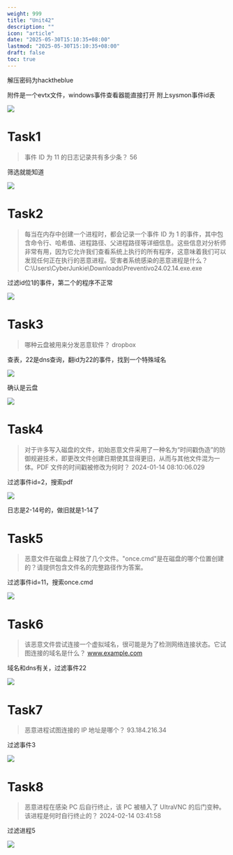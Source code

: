 ```yaml
---
weight: 999
title: "Unit42"
description: ""
icon: "article"
date: "2025-05-30T15:10:35+08:00"
lastmod: "2025-05-30T15:10:35+08:00"
draft: false
toc: true
---
```


解压密码为hacktheblue

附件是一个evtx文件，windows事件查看器能直接打开
附上sysmon事件id表

![](https://m1st0rybucket.oss-cn-beijing.aliyuncs.com/pic/Pasted%20image%2020250428154637.png)

# Task1
>事件 ID 为 11 的日志记录共有多少条？
>56

筛选就能知道

![](https://m1st0rybucket.oss-cn-beijing.aliyuncs.com/pic/Pasted%20image%2020250428153541.png)

# Task2
>每当在内存中创建一个进程时，都会记录一个事件 ID 为 1 的事件，其中包含命令行、哈希值、进程路径、父进程路径等详细信息。这些信息对分析师非常有用，因为它允许我们查看系统上执行的所有程序，这意味着我们可以发现任何正在执行的恶意进程。受害者系统感染的恶意进程是什么？
>C:\Users\CyberJunkie\Downloads\Preventivo24.02.14.exe.exe

过滤id位1的事件，第二个的程序不正常

![](https://m1st0rybucket.oss-cn-beijing.aliyuncs.com/pic/Pasted%20image%2020250428153748.png)

# Task3
>哪种云盘被用来分发恶意软件？
>dropbox

查表，22是dns查询，翻id为22的事件，找到一个特殊域名

![](https://m1st0rybucket.oss-cn-beijing.aliyuncs.com/pic/Pasted%20image%2020250428154712.png)

确认是云盘

![](https://m1st0rybucket.oss-cn-beijing.aliyuncs.com/pic/Pasted%20image%2020250428154739.png)

# Task4
>对于许多写入磁盘的文件，初始恶意文件采用了一种名为“时间戳伪造”的防御规避技术，即更改文件创建日期使其显得更旧，从而与其他文件混为一体。PDF 文件的时间戳被修改为何时？
>2024-01-14 08:10:06.029

过滤事件id=2，搜索pdf

![](https://m1st0rybucket.oss-cn-beijing.aliyuncs.com/pic/Pasted%20image%2020250428184303.png)

日志是2-14号的，做旧就是1-14了
# Task5
>恶意文件在磁盘上释放了几个文件。"once.cmd"是在磁盘的哪个位置创建的？请提供包含文件名的完整路径作为答案。

过滤事件id=11，搜索once.cmd

![](https://m1st0rybucket.oss-cn-beijing.aliyuncs.com/pic/Pasted%20image%2020250428184527.png)

# Task6
>该恶意文件尝试连接一个虚拟域名，很可能是为了检测网络连接状态。它试图连接的域名是什么？
>www.example.com

域名和dns有关，过滤事件22

![](https://m1st0rybucket.oss-cn-beijing.aliyuncs.com/pic/Pasted%20image%2020250428185000.png)

# Task7
>恶意进程试图连接的 IP 地址是哪个？
>93.184.216.34

过滤事件3

![](https://m1st0rybucket.oss-cn-beijing.aliyuncs.com/pic/Pasted%20image%2020250428185049.png)

# Task8
>恶意进程在感染 PC 后自行终止，该 PC 被植入了 UltraVNC 的后门变种。该进程是何时自行终止的？
>2024-02-14 03:41:58

过滤进程5

![](https://m1st0rybucket.oss-cn-beijing.aliyuncs.com/pic/Pasted%20image%2020250428185217.png)

